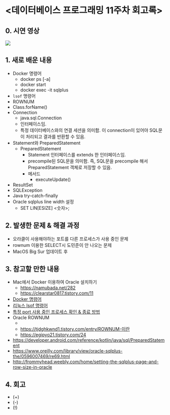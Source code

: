 <데이터베이스 프로그래밍 11주차 회고록>
=============================

## 0. 시연 영상
[![](http://img.youtube.com/vi/EdJkROOCtfM/0.jpg)](http://www.youtube.com/watch?v=EdJkROOCtfM "")

## 1. 새로 배운 내용
* Docker 명령어
  * docker ps [-a]
  * docker start <name>
  * docker exec -it <name> sqlplus
* `lsof` 명령어
* ROWNUM
* Class.forName()
* Connection
  * java.sql.Connection
  * 인터페이스임.
  * 특정 데이터베이스와의 연결 세션을 의미함. 이 connection이 있어야 SQL문이 처리되고 결과를 반환할 수 있음.
* Statement와 PreparedStatement
  * PreparedStatement
    * Statement 인터페이스를 extends 한 인터페이스임.
    * precompile된 SQL문을 의미함. 즉, SQL문을 precompile 해서 PreparedStatement 객체로 저장할 수 있음.
    * 메서드
      * executeUpdate()
* ResultSet
* SQLException
* Java try-catch-finally
* Oracle sqlplus line width 설정
  * SET LIN[ESIZE] <숫자>;

## 2. 발생한 문제 & 해결 과정
* 오라클이 사용해야하는 포트를 다른 프로세스가 사용 중인 문제
* rownum 이용한 SELECT시 도민준이 안 나오는 문제
* MacOS Big Sur 업데이트 후

## 3. 참고할 만한 내용
* Mac에서 Docker 이용하여 Oracle 설치하기
  * https://namubada.net/282
  * https://clearstar0817.tistory.com/11
* [Docker 명령어](https://jungwoon.github.io/docker/2019/01/11/Docker-1/)
* [리눅스 lsof 명령어](https://itmore.tistory.com/entry/리눅스-lsof-란)
* [특정 port 사용 중인 프로세스 확인 & 종료 방법](https://new93helloworld.tistory.com/138)
* Oracle ROWNUM
  * [](https://micropilot.tistory.com/134)
  * https://tjdghkwnd1.tistory.com/entry/ROWNUM-이란
  * https://egipyo21.tistory.com/24
* https://developer.android.com/reference/kotlin/java/sql/PreparedStatement
* https://www.oreilly.com/library/view/oracle-sqlplus-the/0596007469/re69.html
* http://frommyhead.weebly.com/home/setting-the-sqlplus-page-and-row-size-in-oracle


## 4. 회고
* (+)
* (-)
* (!)
